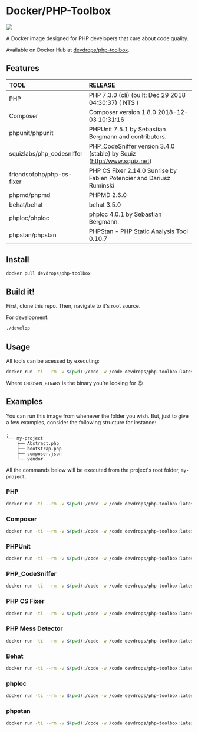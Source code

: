 # Docker/PHP-Toolbox

[![](https://images.microbadger.com/badges/version/devdrops/php-toolbox.svg)](https://microbadger.com/images/devdrops/php-toolbox "Get your own version badge on microbadger.com")

A Docker image designed for PHP developers that care about code quality.

Available on Docker Hub at [devdrops/php-toolbox](https://hub.docker.com/r/devdrops/php-toolbox/).

## Features

|TOOL|RELEASE|
|:---|:------|
|PHP|PHP 7.3.0 (cli) (built: Dec 29 2018 04:30:37) ( NTS )|
|Composer|Composer version 1.8.0 2018-12-03 10:31:16|
|phpunit/phpunit|PHPUnit 7.5.1 by Sebastian Bergmann and contributors.|
|squizlabs/php_codesniffer|PHP_CodeSniffer version 3.4.0 (stable) by Squiz (http://www.squiz.net)|
|friendsofphp/php-cs-fixer|PHP CS Fixer 2.14.0 Sunrise by Fabien Potencier and Dariusz Ruminski|
|phpmd/phpmd|PHPMD 2.6.0|
|behat/behat|behat 3.5.0|
|phploc/phploc|phploc 4.0.1 by Sebastian Bergmann.|
|phpstan/phpstan|PHPStan - PHP Static Analysis Tool 0.10.7|

## Install

```bash
docker pull devdrops/php-toolbox
```

## Build it!

First, clone this repo. Then, navigate to it's root source.

For development:

```bash
./develop
```

## Usage

All tools can be acessed by executing:

```bash
docker run -ti --rm -v $(pwd):/code -w /code devdrops/php-toolbox:latest CHOOSEN_BINARY
```

Where `CHOOSEN_BINARY` is the binary you're looking for :wink:

## Examples

You can run this image from whenever the folder you wish. But, just to give a few examples, consider the following structure for instance:

```
.
└── my-project
    ├── Abstract.php
    ├── bootstrap.php
    ├── composer.json
    └── vendor
```

All the commands below will be executed from the project's root folder, `my-project`.

### PHP

```bash
docker run -ti --rm -v $(pwd):/code -w /code devdrops/php-toolbox:latest php -v
```

### Composer

```bash
docker run -ti --rm -v $(pwd):/code -w /code devdrops/php-toolbox:latest composer install
```

### PHPUnit

```bash
docker run -ti --rm -v $(pwd):/code -w /code devdrops/php-toolbox:latest phpunit --version
```

### PHP_CodeSniffer

```bash
docker run -ti --rm -v $(pwd):/code -w /code devdrops/php-toolbox:latest phpcs --standard=PSR2 Abstract.php
```

### PHP CS Fixer

```bash
docker run -ti --rm -v $(pwd):/code -w /code devdrops/php-toolbox:latest php-cs-fixer fix Abstract.php
```

### PHP Mess Detector

```bash
docker run -ti --rm -v $(pwd):/code -w /code devdrops/php-toolbox:latest phpmd Abstract.php text codesize
```

### Behat

```bash
docker run -ti --rm -v $(pwd):/code -w /code devdrops/php-toolbox:latest behat --version
```

### phploc

```bash
docker run -ti --rm -v $(pwd):/code -w /code devdrops/php-toolbox:latest phploc --version
```

### phpstan

```bash
docker run -ti --rm -v $(pwd):/code -w /code devdrops/php-toolbox:latest phpstan --version
```
